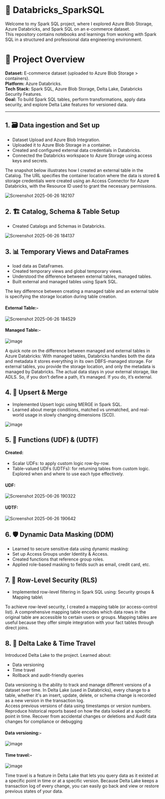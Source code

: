 # 🌟 Databricks_SparkSQL
Welcome to my Spark SQL project, where I explored Azure Blob Storage, Azure Databricks, and Spark SQL on an e-commerce dataset. \
This repository contains notebooks and learnings from working with Spark SQL in a structured and professional data engineering environment.

# 📌 Project Overview
**Dataset:** E-commerce dataset (uploaded to Azure Blob Storage > containers).\
**Platform:** Azure Databricks.\
**Tech Stack:** Spark SQL, Azure Blob Storage, Delta Lake, Databricks Security Features.\
**Goal:** To build Spark SQL tables, perform transformations, apply data security, and explore Delta Lake features for versioned data.


---


##  1. 🗃️ Data ingestion and Set up
- Dataset Upload and Azure Blob Integration. 
- Uploaded it to Azure Blob Storage in a container.
- Created and configured external data credentials in Databricks.
- Connected the Databricks workspace to Azure Storage using access keys and secrets.

The snapshot below illustrates how I created an external table in the Catalog. The URL specifies the container location where the data is stored & storage credentials were created using an Access Connector for Azure Databricks, with the Resource ID used to grant the necessary permissions.

![Screenshot 2025-06-26 182107](https://github.com/user-attachments/assets/d7380da4-d0ba-40a3-8cbf-75453aadea8d)


## 2. 🏗️ Catalog, Schema & Table Setup
- Created Catalogs and Schemas in Databricks.

![Screenshot 2025-06-26 184137](https://github.com/user-attachments/assets/02991b8e-9933-4240-b31c-ca7583808e76)

## 3. 📊 Temporary Views and DataFrames
- load data as DataFrames.
- Created temporary views and global temporary views.
- Understood the difference between external tables, managed tables.
- Built external and managed tables using Spark SQL.


The key difference between creating a managed table and an external table is specifying the storage location during table creation.

#### External Table:-
![Screenshot 2025-06-26 184529](https://github.com/user-attachments/assets/1079cfc2-1d71-4964-83eb-479d83f9d696)

#### Managed Table:-
![image](https://github.com/user-attachments/assets/eb72f848-01be-4e49-bf6d-f14b8c847238)

A quick note on the difference between managed and external tables in Azure Databricks:
With managed tables, Databricks handles both the data and metadata it stores everything in its own DBFS-managed storage.
For external tables, you provide the storage location, and only the metadata is managed by Databricks. The actual data stays in your external storage, like ADLS.
So, if you don’t define a path, it’s managed. If you do, it’s external.

## 4. 🔄 Upsert & Merge
- Implemented Upsert logic using MERGE in Spark SQL.
- Learned about merge conditions, matched vs unmatched, and real-world usage in slowly changing dimensions (SCD).

![image](https://github.com/user-attachments/assets/911204b2-8951-4016-825e-9a7e47bbeace)

## 5. 🧠 Functions (UDF) & (UDTF)
#### Created:
- Scalar UDFs: to apply custom logic row-by-row.
- Table-valued UDFs (UDTFs): for returning tables from custom logic.\
Explored when and where to use each type effectively.

#### UDF:
![Screenshot 2025-06-26 190322](https://github.com/user-attachments/assets/bb0b2f64-fa72-4c39-9b39-ac9ac651c252)

#### UDTF:
![Screenshot 2025-06-26 190642](https://github.com/user-attachments/assets/30609410-6f7a-49cb-af6c-97809f2b6471)

## 6. 🛡️ Dynamic Data Masking (DDM)
- Learned to secure sensitive data using dynamic masking:
- Set up Access Groups under Identity & Access.
- Created functions that reference group roles.
- Applied role-based masking to fields such as email, credit card, etc.


## 7. 🧩 Row-Level Security (RLS)
- Implemented row-level filtering in Spark SQL using: Security groups & Mapping table\
  
To achieve row-level security, I created a mapping table (or access-control list). A comprehensive mapping table encodes which data rows in the original table are accessible to certain users or groups. Mapping tables are useful because they offer simple integration with your fact tables through direct joins.

## 8. 🔁 Delta Lake & Time Travel
Introduced Delta Lake to the project.
Learned about:

- Data versioning
- Time travel
- Rollback and audit-friendly queries

Data versioning is the ability to track and manage different versions of a dataset over time. In Delta Lake (used in Databricks), every change to a table, whether it's an insert, update, delete, or schema change is recorded as a new version in the transaction log.\
Access previous versions of data using timestamps or version numbers. Reproduce historical reports based on how the data looked at a specific point in time. Recover from accidental changes or deletions and Audit data changes for compliance or debugging

#### Data versioning:-
![image](https://github.com/user-attachments/assets/e2545f0f-d2b5-483b-8721-166f127bf8aa)


#### Time travel:-
![image](https://github.com/user-attachments/assets/453cc307-e4f3-46bd-85e4-9e5f60762ac9)


Time travel is a feature in Delta Lake that lets you query data as it existed at a specific point in time or at a specific version. Because Delta Lake keeps a transaction log of every change, you can easily go back and view or restore previous states of your data.
















